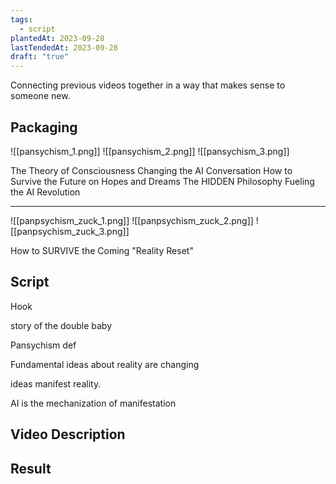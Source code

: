 ```yaml
---
tags:
  - script
plantedAt: 2023-09-28
lastTendedAt: 2023-09-28
draft: "true"
---
```

Connecting previous videos together in a way that makes sense to someone new.

## Packaging

![[pansychism_1.png]]
![[pansychism_2.png]]
![[pansychism_3.png]]

The Theory of Consciousness Changing the AI Conversation
How to Survive the Future on Hopes and Dreams
The HIDDEN Philosophy Fueling the AI Revolution

---

![[panpsychism_zuck_1.png]]
![[panpsychism_zuck_2.png]]
![[panpsychism_zuck_3.png]]

How to SURVIVE the Coming "Reality Reset"


## Script

Hook

story of the double baby

Pansychism def

Fundamental ideas about reality are changing



ideas manifest reality.

AI is the mechanization of manifestation





## Video Description
## Result
